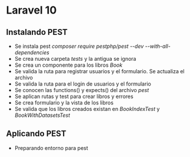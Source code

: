# Laravel 10

## Instalando PEST

- Se instala pest _composer require pestphp/pest --dev --with-all-dependencies_
- Se crea nueva carpeta _tests_ y la antigua se ignora
- Se crea un componente para los libros _Book_
- Se valida la ruta para registrar usuarios y el formulario. Se actualiza el archivo
- Se valida la ruta para el login de usuarios y el formulario
- Se conocen las functions() y expects() del archivo _pest_
- Se aplican rutas y test para crear libros y errores
- Se crea formulario y la vista de los libros
- Se valida que los libros creados existan en _BookIndexTest_ y _BookWithDatasetsTest_

## Aplicando PEST

- Preparando entorno para pest
